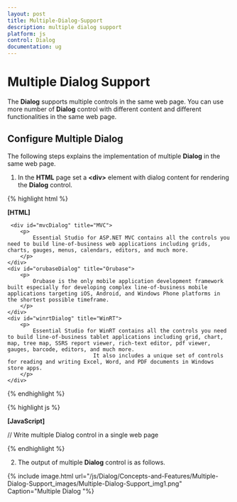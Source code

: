 ```yaml
---
layout: post
title: Multiple-Dialog-Support
description: multiple dialog support
platform: js
control: Dialog
documentation: ug
---
```


# Multiple Dialog Support

The **Dialog** supports multiple controls in the same web page. You can use more number of **Dialog** control with different content and different functionalities in the same web page.

## Configure Multiple Dialog

The following steps explains the implementation of multiple **Dialog** in the same web page. 

1. In the **HTML** page set a **&lt;div&gt;** element with dialog content for rendering the **Dialog** control. 

{% highlight html %}

**[HTML]**

     <div id="mvcDialog" title="MVC">
        <p>
            Essential Studio for ASP.NET MVC contains all the controls you need to build line-of-business web applications including grids, charts, gauges, menus, calendars, editors, and much more.
        </p>
    </div>
    <div id="orubaseDialog" title="Orubase">
        <p>
            Orubase is the only mobile application development framework built especially for developing complex line-of-business mobile applications targeting iOS, Android, and Windows Phone platforms in the shortest possible timeframe. 
        </p>
    </div>
    <div id="winrtDialog" title="WinRT">
        <p>
            Essential Studio for WinRT contains all the controls you need to build line-of-business tablet applications including grid, chart, map, tree map, SSRS report viewer, rich-text editor, pdf viewer, gauges, barcode, editors, and much more. 
                               It also includes a unique set of controls for reading and writing Excel, Word, and PDF documents in Windows store apps.
        </p>
    </div>

{% endhighlight %}

{% highlight js %}

**[JavaScript]**

// Write multiple Dialog control in a single web page
    <script type="text/javascript">
        $("#mvcDialog").ejDialog({ position: { X: 20, Y: 26 } });
        $("#orubaseDialog").ejDialog({ position: { X: 521, Y: 20 } });
        $("#winrtDialog").ejDialog({ position: { X: 296, Y: 207 } });
    </script>

{% endhighlight %}

2. The output of multiple **Dialog** control is as follows.

{% include image.html url="/js/Dialog/Concepts-and-Features/Multiple-Dialog-Support_images/Multiple-Dialog-Support_img1.png" Caption="Multiple Dialog                                                                                            "%}

